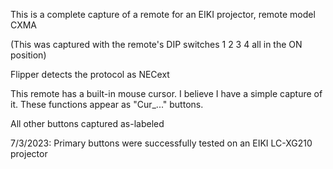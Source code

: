 This is a complete capture of a remote for an EIKI projector, remote model CXMA 

(This was captured with the remote's DIP switches 1 2 3 4 all in the ON position)

Flipper detects the protocol as NECext

This remote has a built-in mouse cursor. I believe I have a simple capture of it. These functions appear as "Cur_..." buttons.

All other buttons captured as-labeled

7/3/2023: Primary buttons were successfully tested on an EIKI LC-XG210 projector
